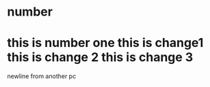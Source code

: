 # number
this is number one
this is change1
this is change 2
this is change 3
===
newline from another pc

